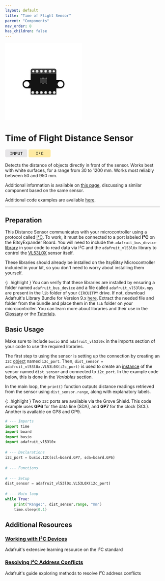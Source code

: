 ```yaml
---
layout: default
title: "Time of Flight Sensor"
parent: "Components"
nav_order: 8
has_children: false
---
```


<img src="assets/ToF_v1_VL53L0X.png" alt="Time of Flight Sensor Version 1"  width="250"/>

# Time of Flight Distance Sensor
<a href="../../glossary/glossary"><img src="../../glossary/assets/input.png" alt="Input" width="72"/></a> <a href="../../glossary/glossary"><img src="../../glossary/assets/iic.png" alt="I²C" width="72"/></a>

Detects the distance of objects directly in front of the sensor. Works best with white surfaces, for a range from 30 to 1200 mm. Works most reliably between 50 and 950 mm.

Additional information is available on [this page](https://learn.adafruit.com/adafruit-vl53l0x-micro-lidar-distance-sensor-breakout), discussing a similar component based on the same sensor.

Additional code examples are available [here](https://github.com/adafruit/Adafruit_CircuitPython_VL53L0X/tree/main/examples).

---

## Preparation

This Distance Sensor communicates with your microcontroller using a protocol called [I²C](../../glossary/glossary). To work, it must be connected to a port labeled **I²C** on the BitsyExpander Board. You will need to include the `adafruit_bus_device` [library](../../glossary/glossary) in your code to read data via I²C and the `adafruit_vl53l0x` library to control the [VL53L0X](https://www.adafruit.com/product/3317) sensor itself.

These libraries should already be installed on the ItsyBitsy Microcontroller included in your kit, so you don't need to worry about installing them yourself.

{: .highlight }
You can verify that these libraries are installed by ensuring a folder named `adafruit_bus_device` and a file called `adafruit_vl53l0x.mpy` are present in the `lib` folder of your `CIRCUITPY` drive. If not, download Adafruit's Library Bundle for Version 9.x [here](https://circuitpython.org/libraries). Extract the needed file and folder from the bundle and place them in the `lib` folder on your microcontroller. You can learn more about libraries and their use in the [Glossary](../../glossary/glossary) or the [Tutorials](../../tutorials).

## Basic Usage

Make sure to include `busio` and `adafruit_vl53l0x` in the imports section of your code to use the required libraries.  

The first step to using the sensor is setting up the connection by creating an `I2C` [object](../../glossary/glossary) named `i2c_port`. Then, `dist_sensor = adafruit_vl53l0x.VL53L0X(i2c_port)` is used to create an [instance](../../glossary/glossary) of the sensor named `dist_sensor` and connected to `i2c_port`. In the example code below, this is done in the _Variables_ section.

In the main loop, the `print()` function outputs distance readings retrieved from the sensor using `dist_sensor.range`, along with explanatory labels.

{: .highlight }
Two `I2C` ports are available via the Grove Shield. This code example uses **GP6** for the data line (SDA), and **GP7** for the clock (SCL). Another is available on GP8 and GP9.

```python
# --- Imports
import time
import board
import busio
import adafruit_vl53l0x

# --- Declarations
i2c_port = busio.I2C(scl=board.GP7, sda=board.GP6)

# --- Functions

# --- Setup
dist_sensor = adafruit_vl53l0x.VL53L0X(i2c_port)

# --- Main loop
while True:
    print("Range:", dist_sensor.range, "mm")
    time.sleep(0.1)
```

## Additional Resources

### [Working with I²C Devices](https://learn.adafruit.com/working-with-i2c-devices)

Adafruit's extensive learning resource on the I²C standard

### [Resolving I²C Address Conflicts](https://learn.adafruit.com/working-with-multiple-i2c-devices)

Adafruit's guide exploring methods to resolve I²C address conflicts
